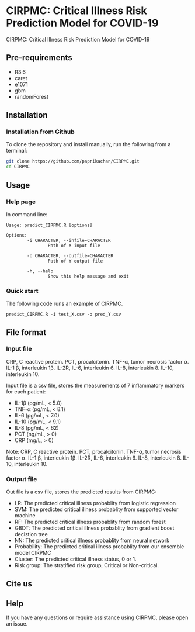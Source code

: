 
# CIRPMC: Critical Illness Risk Prediction Model for COVID-19

CIRPMC: Critical Illness Risk Prediction Model for COVID-19


## Pre-requirements
* R3.6
* caret
* e1071
* gbm
* randomForest


## Installation

### Installation from Github
To clone the repository and install manually, run the following from a terminal:
```Bash
git clone https://github.com/paprikachan/CIRPMC.git
cd CIRPMC
```

## Usage

### Help page

In command line:
```shell
Usage: predict_CIRPMC.R [options]

Options:
        -i CHARACTER, --infile=CHARACTER
                Path of X input file

        -o CHARACTER, --outfile=CHARACTER
                Path of Y output file

        -h, --help
                Show this help message and exit
```

### Quick start
The following code runs an example of CIRPMC.

```shell
predict_CIRPMC.R -i test_X.csv -o pred_Y.csv
```

## File format

### Input file

CRP, C reactive protein. PCT, procalcitonin. TNF-α, tumor necrosis factor α. IL-1 β, interleukin 1β. IL-2R, IL-6, interleukin 6. IL-8, interleukin 8. IL-10, interleukin 10. 

Input file is a csv file, stores the measurements of 7 inflammatory markers for each patient:
* IL-1β   (pg/mL, < 5.0)
* TNF-α (pg/mL, < 8.1)
* IL-6     (pg/mL, < 7.0)
* IL-10   (pg/mL, < 9.1)
* IL-8     (pg/mL, < 62)
* PCT     (ng/mL, > 0)
* CRP     (mg/L,   > 0)

Note: CRP, C reactive protein. PCT, procalcitonin. TNF-α, tumor necrosis factor α. IL-1 β, interleukin 1β. IL-2R, IL-6, interleukin 6. IL-8, interleukin 8. IL-10, interleukin 10. 

### Output file
Out file is a csv file, stores the predicted results from CIRPMC:
* LR: The predicted critical illness probablity from logistic regression
* SVM: The predicted critical illness probablity from supported vector machine
* RF: The predicted critical illness probablity from random forest
* GBDT: The predicted critical illness probablity from gradient boost decistion tree
* NN: The predicted critical illness probablity from neural network
* Probability: The predicted critical illness probablity from our ensemble model CIRPMC
* Cluster: The predicted critical illness status, 0 or 1.
* Risk group: The stratified risk group, Critical or Non-critical.


## Cite us

## Help
If you have any questions or require assistance using CIRPMC, please open an issue.
